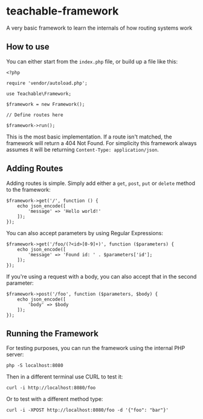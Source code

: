 # teachable-framework
A very basic framework to learn the internals of how routing systems work

## How to use

You can either start from the `index.php` file, or build up a file like this:

```
<?php

require 'vendor/autoload.php';

use Teachable\Framework;

$framework = new Framework();

// Define routes here

$framework->run();

```

This is the most basic implementation. If a route isn't matched, the framework will return a 404 Not Found. For
simplicity this framework always assumes it will be returning `Content-Type: application/json`.

## Adding Routes

Adding routes is simple. Simply add either a `get`, `post`, `put` or `delete` method to the framework:

```
$framework->get('/', function () {
    echo json_encode([
        'message' => 'Hello world!'
    ]);
});
```

You can also accept parameters by using Regular Expressions:

```
$framework->get('/foo/(?<id>[0-9]+)', function ($parameters) {
    echo json_encode([
        'message' => 'Found id: ' . $parameters['id'];
    ]);
});
```

If you're using a request with a body, you can also accept that in the second parameter:

```
$framework->post('/foo', function ($parameters, $body) {
    echo json_encode([
        'body' => $body
    ]);
});
```

## Running the Framework

For testing purposes, you can run the framework using the internal PHP server:

```
php -S localhost:8080
```

Then in a different terminal use CURL to test it:

```
curl -i http://localhost:8080/foo
```

Or to test with a different method type:

```
curl -i -XPOST http://localhost:8080/foo -d '{"foo": "bar"}'
```

